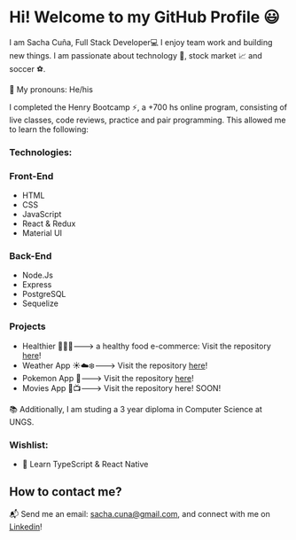 # Hi! Welcome to my GitHub Profile 😃 

I am Sacha Cuña, Full Stack Developer💻 I enjoy team work and building new things.
I am passionate about technology 📡, stock market 📈 and soccer ⚽.

📛 My pronouns: He/his

I completed the Henry Bootcamp ⚡, a +700 hs online program, consisting of live classes, code reviews, practice and pair programming. This allowed me to learn the following:

### Technologies: 

### Front-End
- HTML
- CSS
- JavaScript 
- React & Redux
- Material UI

### Back-End
- Node.Js
- Express
- PostgreSQL
- Sequelize

### Projects 
- Healthier 🍅🌽🍉---> a healthy food e-commerce: Visit the repository [here](https://github.com/Healthier-Group/Healthier)!
- Weather App ☀️☁️❄️---> Visit the repository [here](https://github.com/sachacuna/SC-WeatherApp)!
- Pokemon App 🌌---> Visit the repository [here](https://github.com/sachacuna/PI-Pokemon-FT13)!
- Movies App 🎥📺---> Visit the repository here! SOON!

📚 Additionally, I am studing a 3 year diploma in Computer Science at UNGS.

### Wishlist: 
- 🌱 Learn TypeScript & React Native

## How to contact me? 

📬 Send me an email: sacha.cuna@gmail.com,
and connect with me on [Linkedin](https://www.linkedin.com/in/sacha-cuna/)!
